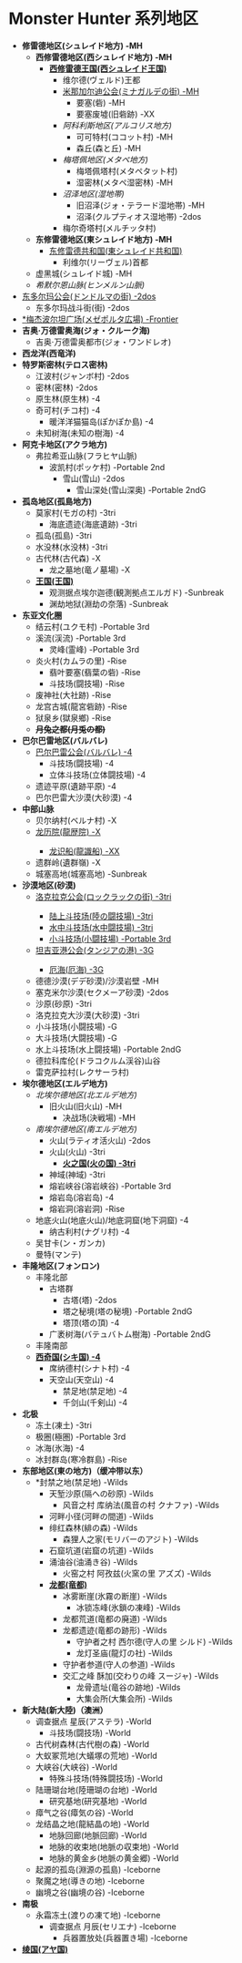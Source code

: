 # Monster Hunter 系列地区
- **修雷德地区(シュレイド地方) -MH**
  - **西修雷德地区(西シュレイド地方) -MH**
    - **<ins>西修雷德王国(西シュレイド王国)</ins>**
      - 维尔德(ヴェルド)王都
      - <ins>米那加尔迪公会(ミナガルデの街) -MH</ins>
        - 要塞(砦) -MH
        - 要塞废墟(旧砦跡) -XX
      - *阿科利斯地区(アルコリス地方)*
        - 可可特村(ココット村) -MH
        - 森丘(森と丘) -MH
      - *梅塔佩地区(メタペ地方)*
        - 梅塔佩塔村(メタペタット村)
        - 湿密林(メタペ湿密林) -MH
      - *沼泽地区(湿地帯)*
        - 旧沼泽(ジォ・テラード湿地帯) -MH
        - 沼泽(クルプティオス湿地帯) -2dos
      - 梅尔奇塔村(メルチッタ村)
  - **东修雷德地区(東シュレイド地方) -MH**
    - <ins>东修雷德共和国(東シュレイド共和国)</ins>
      - 利维尔(リーヴェル)首都
  - 虚黑城(シュレイド城) -MH
  - *希默尔恩山脉(ヒンメルン山脈)*
- <ins>东多尔玛公会(ドンドルマの街) -2dos</ins>
  - 东多尔玛战斗街(街) -2dos
- <ins>*梅杰波尔坦广场(メゼポルタ広場) -Frontier</ins>
- **吉奥·万德雷奥海(ジォ・クルーク海)**
  - 吉奥·万德雷奥都市(ジォ・ワンドレオ)
- **西龙洋(西竜洋)**
- **特罗斯密林(テロス密林)**
    - 江波村(ジャンボ村) -2dos
    - 密林(密林) -2dos
    - 原生林(原生林) -4
    - 奇可村(チコ村) -4
      - 暖洋洋猫猫岛(ぽかぽか島) -4
    - 未知树海(未知の樹海) -4
- **阿克卡地区(アクラ地方)**
  - 弗拉希亚山脉(フラヒヤ山脈)
    - 波凯村(ポッケ村) -Portable 2nd
      - 雪山(雪山) -2dos
        - 雪山深处(雪山深奥) -Portable 2ndG
- **孤岛地区(孤島地方)**
    - 莫家村(モガの村) -3tri
      - 海底遗迹(海底遺跡) -3tri
    - 孤岛(孤島) -3tri
    - 水没林(水没林) -3tri
    - 古代林(古代森) -X
      - 龙之墓地(竜ノ墓場) -X
    - **<ins>王国(王国)</ins>**
      - 观测据点埃尔迦德(観測拠点エルガド) -Sunbreak
      - 渊劫地狱(淵劫の奈落) -Sunbreak
- **东亚文化圈**
    - 结云村(ユクモ村) -Portable 3rd
    - 溪流(渓流) -Portable 3rd
      - 灵峰(霊峰) -Portable 3rd
    - 炎火村(カムラの里) -Rise
      - 翡叶要塞(翡葉の砦) -Rise
      - 斗技场(闘技場) -Rise
    - 废神社(大社跡) -Rise
    - 龙宫古城(龍宮砦跡) -Rise
    - 狱泉乡(獄泉鄉) -Rise
    - **~~月兔之都(月兎の都)~~**
- **巴尔巴雷地区(バルバレ)**
    - <ins>巴尔巴雷公会(バルバレ) -4</ins>
      - 斗技场(闘技場) -4
      - 立体斗技场(立体闘技場) -4
    - 遗迹平原(遺跡平原) -4
    - 巴尔巴雷大沙漠(大砂漠) -4
- **中部山脉**
    - 贝尔纳村(ベルナ村) -X
    - <ins>龙历院(龍歴院) -X<ins>
      - 龙识船(龍識船) -XX
    - 遗群岭(遺群嶺) -X
    - 城塞高地(城塞高地) -Sunbreak
- **沙漠地区(砂漠)**
    - <ins>洛克拉克公会(ロックラックの街) -3tri<ins>
      - 陆上斗技场(陸の闘技場) -3tri
      - 水中斗技场(水中闘技場) -3tri
      - 小斗技场(小闘技場) -Portable 3rd
    - <ins>坦吉亚港公会(タンジアの港) -3G<ins>
      - 厄海(厄海) -3G
    - 德德沙漠(デデ砂漠)/沙漠岩壁 -MH
    - 塞克米尔沙漠(セクメーア砂漠) -2dos
    - 沙原(砂原) -3tri
    - 洛克拉克大沙漠(大砂漠) -3tri
    - 小斗技场(小闘技場) -G
    - 大斗技场(大闘技場) -G
    - 水上斗技场(水上闘技場) -Portable 2ndG
    - 德拉科库伦(ドラコクルム渓谷)山谷
    - 雷克萨拉村(レクサーラ村)
- **埃尔德地区(エルデ地方)**
    - *北埃尔德地区(北エルデ地方)*
      - 旧火山(旧火山) -MH
        - 决战场(決戦場) -MH
    - *南埃尔德地区(南エルデ地方)*
      - 火山(ラティオ活火山) -2dos
      - 火山(火山) -3tri
        - **<ins>火之国(火の国) -3tri</ins>**
      - 神域(神域) -3tri
      - 熔岩峡谷(溶岩峡谷) -Portable 3rd
      - 熔岩岛(溶岩岛) -4
      - 熔岩洞(溶岩洞) -Rise
    - 地底火山(地底火山)/地底洞窟(地下洞窟) -4
      - 纳古利村(ナグリ村) -4
    - 吴甘卡(ン・ガンカ)
    - 曼特(マンテ)
- **丰隆地区(フォンロン)**
    - 丰隆北部
      - 古塔群
        - 古塔(塔) -2dos
        - 塔之秘境(塔の秘境) -Portable 2ndG
        - 塔顶(塔の頂) -4
      - 广袤树海(バテュバトム樹海) -Portable 2ndG
    - 丰隆南部
    - **<ins>西奇国(シキ国) -4</ins>**
      - 席纳德村(シナト村) -4
      - 天空山(天空山) -4
        - 禁足地(禁足地) -4
        - 千剑山(千剣山) -4
- **北极**
    - 冻土(凍土) -3tri
    - 极圈(極圏) -Portable 3rd
    - 冰海(氷海) -4
    - 冰封群岛(寒冷群島) -Rise
- **东部地区(東の地方)（缓冲带以东）**
    - *封禁之地(禁足地) -Wilds
      - 天堑沙原(隔への砂原) -Wilds
        - 风音之村 库纳法(風音の村 クナファ) -Wilds
      - 河畔小径(河畔の間道) -Wilds
      - 绯红森林(緋の森) -Wilds
        - 森狸人之家(モリバーのアジト) -Wilds
      - 石窟坑道(岩窟の坑道) -Wilds
      - 涌油谷(油涌き谷) -Wilds
        - 火窑之村 阿孜兹(火窯の里 アズズ) -Wilds
      - **<ins>龙都(竜都)</ins>**
        - 冰雾断崖(氷霧の断崖) -Wilds
          - 冰锁冻峰(氷鎖の凍峰) -Wilds
        - 龙都荒道(竜都の廃道) -Wilds
        - 龙都遗迹(竜都の跡形) -Wilds
          - 守护者之村 西尔德(守人の里 シルド) -Wilds
          - 龙灯圣庙(龍灯の社) -Wilds
        - 守护者参道(守人の参道) -Wilds
        - 交汇之峰 酥加(交わりの峰 スージャ) -Wilds
          - 龙骨遗址(竜谷の跡地) -Wilds
          - 大集会所(大集会所) -Wilds
- **新大陆(新大陸)（澳洲）**
    - 调查据点 星辰(アステラ) -World
      - 斗技场(闘技场) -World
    - 古代树森林(古代樹の森) -World
    - 大蚁冢荒地(大蟻塚の荒地) -World
    - 大峡谷(大峡谷) -World
      - 特殊斗技场(特殊闘技场) -World
    - 陆珊瑚台地(陸珊瑚の台地) -World
      - 研究基地(研究基地) -World
    - 瘴气之谷(瘴気の谷) -World
    - 龙结晶之地(龍結晶の地) -World
      - 地脉回廊(地脈回廊) -World
      - 地脉的收束地(地脈の収束地) -World
      - 地脉的黄金乡(地脈の黄金郷) -World
    - 起源的孤岛(淵源の孤島) -Iceborne
    - 聚魔之地(導きの地) -Iceborne
    - 幽境之谷(幽境の谷) -Iceborne
- **南极**
    - 永霜冻土(渡りの凍て地) -Iceborne
      - 调查据点 月辰(セリエナ) -Iceborne
        - 兵器置放处(兵器置き場) -Iceborne
- **<ins>绫国(アヤ国)</ins>**
